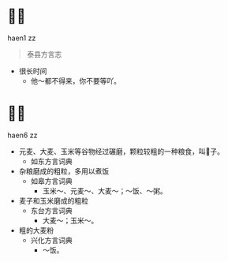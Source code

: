 # 𢜩子
haen1 zz
> 泰县方言志
- 很长时间
  - 他～都不得来，你不要等吖。

# 𪎉子
haen6 zz
+ 元麦、大麦、玉米等谷物经过碾磨，颗粒较粗的一种粮食，叫𪎉子。
  * 如东方言词典
+ 杂粮磨成的粗粒，多用以煮饭
  * 如皋方言词典
    - 玉米～、元麦～、大麦～；～饭、～粥。
+ 麦子和玉米磨成的粗粒
  * 东台方言词典
    - 大麦～；玉米～。
+ 粗的大麦粉
  * 兴化方言词典
    - ～饭。
